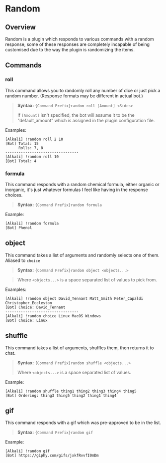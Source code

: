# Random

## Overview
Random is a plugin which responds to various commands with a random response, some of these responses are completely incapable of being customised due to the way the plugin is randomizing the items.



## Commands

### roll
This command allows you to randomly roll any number of dice or just pick a random number. (Response formats may be different in actual bot.)

> **Syntax:** `{Command Prefix}random roll [Amount] <Sides>`
>
>If `[Amount]` isn't specified, the bot will assume it to be the "default_amount" which is assigned in the plugin configuration file.


Examples:
```
[Alkali] !random roll 2 10
[Bot] Total: 15
      Rolls: 7, 8
---------------------------------
[Alkali] !random roll 10
[Bot] Total: 4
```



### formula
This command responds with a random chemical formula, either organic or inorganic, it's just whatever formulas I feel like having in the response choices.

> **Syntax:** `{Command Prefix}random formula`


Example:
```
[Alkali] !random formula
[Bot] Phenol
```



## object
This command takes a list of arguments and randomly selects one of them. Aliased to `choice`

> **Syntax:** `{Command Prefix}random object <objects...>`

> Where `<objects...>` is a space separated list of values to pick from.

Examples:
```
[Alkali] !random object David_Tennant Matt_Smith Peter_Capaldi Christopher_Eccleston
[Bot] Choice: David_Tennant
---------------------------------
[Alkali] !random choice Linux MacOS Windows
[Bot] Choice: Linux
```



## shuffle
This command takes a list of arguments, shuffles them, then returns it to chat.

> **Syntax:** `{Command Prefix}random shuffle <objects...>`
>
> Where `<objects...>` is a space separated list of values.

Example:
```
[Alkali] !random shuffle thing1 thing2 thing3 thing4 thing5
[Bot] Ordering: thing3 thing5 thing2 thing1 thing4
```



## gif
This command responds with a gif which was pre-approved to be in the list.

> **Syntax:** `{Command Prefix}random gif`

Example:
```
[Alkali] !random gif
[Bot] https://giphy.com/gifs/jxkfRvvfI0mDm
```